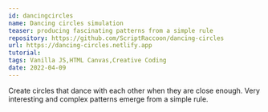 ```yaml
---
id: dancingcircles
name: Dancing circles simulation
teaser: producing fascinating patterns from a simple rule
repository: https://github.com/ScriptRaccoon/dancing-circles
url: https://dancing-circles.netlify.app
tutorial:
tags: Vanilla JS,HTML Canvas,Creative Coding
date: 2022-04-09
---
```


Create circles that dance with each other when they are close enough. Very interesting and complex patterns emerge from a simple rule.
